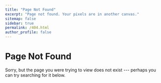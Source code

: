 ```yaml
---
title: "Page Not Found"
excerpt: "Page not found. Your pixels are in another canvas."
sitemap: false
sidebar: true
permalink: /404.html
author_profile: false
---
```

# Page Not Found
Sorry, but the page you were trying to view does not exist --- perhaps you can try searching for it below.

<script type="text/javascript">
  var GOOG_FIXURL_LANG = 'en';
  var GOOG_FIXURL_SITE = '{{ site.url }}'
</script>
<script type="text/javascript"
  src="//linkhelp.clients.google.com/tbproxy/lh/wm/fixurl.js">
</script>
